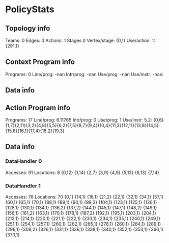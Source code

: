 # PolicyStats
## Topology info
Teams:		0
Edges:		0
Actions:	1
Stages		0
Vertex/stage:	{0,1} 
Use/action:	1: {291,1} 

## Context Program info
Programs:	0
Line/prog:	-nan
Intr/prog:	-nan
Use/prog:	-nan
Use/instr:	-nan: 

## Data info


## Action Program info
Programs:	17
Line/prog:	6.11765
Intr/prog:	0
Use/prog:	1
Use/instr:	5.2: {0,6}{1,7}{2,11}{3,2}{4,8}{5,5}{6,2}{7,5}{8,7}{9,4}{10,4}{11,3}{12,11}{13,8}{14,5}{15,6}{16,1}{17,4}{18,2}{19,3}

## Data info

### DataHandler 0
Accesses:	91
Locations:	8
{0,12} {1,14} {2,7} {3,9} {4,9} {5,13} {6,13} {7,14} 

### DataHandler 1
Accesses:	78
Locations:	70
{0,1} {14,1} {16,1} {21,2} {22,1} {32,1} {34,1} {57,1} {60,1} {65,1} {70,1} {88,1} {89,1} {90,1} {99,2} {104,1} {123,1} {125,1} {126,1} {128,1} {130,1} {134,1} {136,2} {137,2} {144,1} {145,1} {147,1} {148,2} {149,1} {156,1} {161,2} {163,1} {170,1} {178,1} {187,2} {192,1} {195,1} {203,1} {204,1} {213,1} {214,1} {220,1} {221,1} {222,1} {233,1} {234,1} {235,1} {240,1} {249,1} {251,1} {254,1} {257,1} {260,1} {262,1} {265,1} {278,1} {280,1} {284,1} {289,1} {296,1} {308,2} {326,1} {331,1} {336,1} {338,1} {340,1} {352,1} {353,1} {366,1} {370,1} 